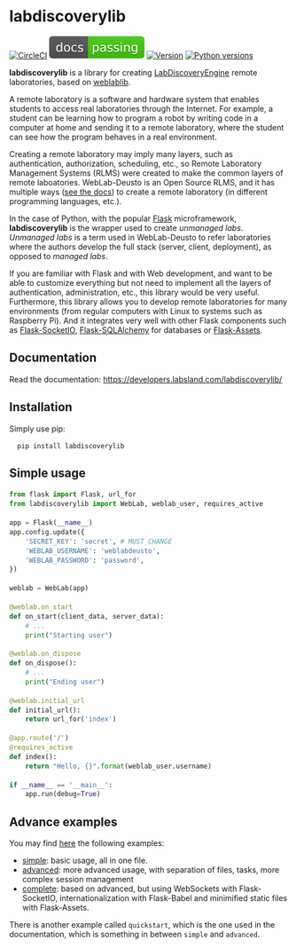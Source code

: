 # labdiscoverylib

[![CircleCI](https://circleci.com/gh/labsland/labdiscoverylib.svg?style=svg)](https://circleci.com/gh/labsland/labdiscoverylib)
[![documentation](https://raw.githubusercontent.com/labsland/labdiscoverylib/0.5.x/docs/source/_static/docs.svg)](https://developers.labsland.com/labdiscoverylib/)
[![Version](https://img.shields.io/pypi/v/labdiscoverylib.svg)](https://pypi.python.org/pypi/labdiscoverylib/)
[![Python versions](https://img.shields.io/pypi/pyversions/labdiscoverylib.svg)](https://pypi.python.org/pypi/labdiscoverylib/)

**labdiscoverylib** is a library for creating [LabDiscoveryEngine](https://github.com/labsland/labdiscoveryengine/) remote laboratories, based on [weblablib](https://developers.labsland.com/weblablib).

A remote laboratory is a software and hardware system that enables students to access real laboratories through the Internet.
For example, a student can be learning how to program a robot by writing code in a computer at home and sending it to a remote laboratory, where the student can see how the program behaves in a real environment.

Creating a remote laboratory may imply many layers, such as authentication, authorization, scheduling, etc., so Remote Laboratory Management Systems (RLMS) were created to make the common layers of remote laboatories.
WebLab-Deusto is an Open Source RLMS, and it has multiple ways ([see the docs](https://weblabdeusto.readthedocs.org)) to create a remote laboratory (in different programming languages, etc.).

In the case of Python, with the popular [Flask](http://flask.pocoo.org) microframework, **labdiscoverylib** is the wrapper used to create *unmanaged labs*.
*Unmanaged labs* is a term used in WebLab-Deusto to refer laboratories where the authors develop the full stack (server, client, deployment), as opposed to *managed labs*.

If you are familiar with Flask and with Web development, and want to be able to customize everything but not need to implement all the layers of authentication, administration, etc., this library would be very useful. Furthermore, this library allows you to develop remote laboratories for many environments (from regular computers with Linux to systems such as Raspberry Pi). And it integrates very well with other Flask components such as [Flask-SocketIO](https://flask-socketio.readthedocs.io/), [Flask-SQLAlchemy](http://flask-sqlalchemy.pocoo.org/) for databases or [Flask-Assets](https://flask-assets.readthedocs.io/).

## Documentation

Read the documentation: https://developers.labsland.com/labdiscoverylib/

## Installation

Simply use pip:
```
  pip install labdiscoverylib
```

## Simple usage

```python
from flask import Flask, url_for
from labdiscoverylib import WebLab, weblab_user, requires_active

app = Flask(__name__)
app.config.update({
    'SECRET_KEY': 'secret', # MUST CHANGE
    'WEBLAB_USERNAME': 'weblabdeusto',
    'WEBLAB_PASSWORD': 'password',
})

weblab = WebLab(app)

@weblab.on_start
def on_start(client_data, server_data):
    # ...
    print("Starting user")

@weblab.on_dispose
def on_dispose():
    # ...
    print("Ending user")

@weblab.initial_url
def initial_url():
    return url_for('index')

@app.route('/')
@requires_active
def index():
    return "Hello, {}".format(weblab_user.username)

if __name__ == '__main__':
    app.run(debug=True)
```

## Advance examples

You may find [here](https://github.com/labsland/labdiscoverylib/tree/master/examples) the following examples:
 * [simple](https://github.com/labsland/labdiscoverylib/tree/master/examples/simple): basic usage, all in one file.
 * [advanced](https://github.com/labsland/labdiscoverylib/tree/master/examples/advanced): more advanced usage, with separation of files, tasks, more complex session management
 * [complete](https://github.com/labsland/labdiscoverylib/tree/master/examples/complete): based on advanced, but using WebSockets with Flask-SocketIO, internationalization with Flask-Babel and minimified static files with Flask-Assets.

There is another example called ``quickstart``, which is the one used in the documentation, which is something in between ``simple`` and ``advanced``.

